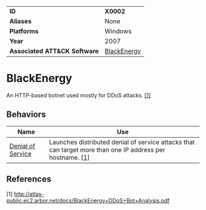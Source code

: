 |||
|---|---|
|**ID**|**X0002**|
|**Aliases**|None|
|**Platforms**|Windows|
|**Year**|2007|
|**Associated ATT&CK Software**|[BlackEnergy](https://attack.mitre.org/software/S0089/)|


BlackEnergy
===========
An HTTP-based botnet used mostly for DDoS attacks. [[1]](#1)

Behaviors
---------
|Name|Use|
|---|---|
|[Denial of Service](../impact/denial-of-service.md)|Launches distributed denial of service attacks that can target more than one IP address per hostname. [[1]](#1)|

References
----------
<a name="1">[1]</a> http://atlas-public.ec2.arbor.net/docs/BlackEnergy+DDoS+Bot+Analysis.pdf
